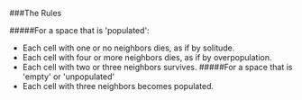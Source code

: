 ###The Rules

#####For a space that is 'populated':
* Each cell with one or no neighbors dies, as if by solitude.
* Each cell with four or more neighbors dies, as if by overpopulation.
* Each cell with two or three neighbors survives.
#####For a space that is 'empty' or 'unpopulated'
* Each cell with three neighbors becomes populated.